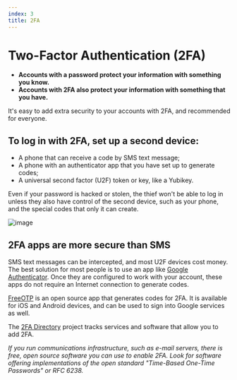 ```yaml
---
index: 3
title: 2FA
---
```

# Two-Factor Authentication (2FA)  

*	**Accounts with a password protect your information with something you know.** 
*	**Accounts with 2FA also protect your information with something that you have.**

It's easy to add extra security to your accounts with 2FA, and recommended for everyone.

## To log in with 2FA, set up a second device:  

* A phone that can receive a code by SMS text message; 
* A phone with an authenticator app that you have set up to generate codes; 
* A universal second factor (U2F) token or key, like a Yubikey. 

Even if your password is hacked or stolen, the thief won't be able to log in unless they also have control of the second device, such as your phone, and the special codes that only it can create.

![image](password_adv2.png)

## 2FA apps are more secure than SMS 

SMS text messages can be intercepted, and most U2F devices cost money. The best solution for most people is to use an app like [Google Authenticator](https://play.google.com/store/apps/details?id=com.google.android.apps.authenticator2). Once they are configured to work with your account, these apps do not require an Internet connection to generate codes.

[FreeOTP](https://freeotp.github.io/) is an open source app that generates codes for 2FA. It is available for iOS and Android devices, and can be used to sign into Google services as well.

The [2FA Directory](https://2fa.directory/) project tracks services and software that allow you to add 2FA.

*If you run communications infrastructure, such as e-mail servers, there is free, open source software you can use to enable 2FA. Look for software offering implementations of the open standard "Time-Based One-Time Passwords" or RFC 6238.*